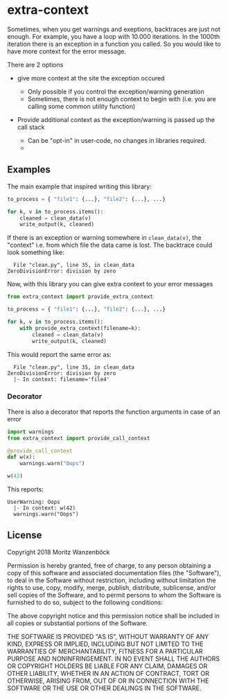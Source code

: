 # extra-context

Sometimes, when you get warnings and exeptions, backtraces are just not enough.
For example, you have a loop with 10.000 iterations. In the 1000th iteration there is an 
exception in a function you called. So you would like to have more context for the error message.

There are 2 options
* give more context at the site the exception occured
  * Only possible if you control the exception/warning generation
  * Sometimes, there is not enough context to begin with (i.e. you are calling some common utility function)
  
* Provide additional context as the exception/warning is passed up the call stack
  * Can be "opt-in" in user-code, no changes in libraries required.
  * 

## Examples

The main example that inspired writing this library:
```python
to_process = { "file1": {...}, "file2": {...}, ...}

for k, v in to_process.items():
    cleaned = clean_data(v)
    write_output(k, cleaned)
```

If there is an exception or warning somewhere in `clean_data(v)`, the "context" i.e. from which
file the data came is lost. The backtrace could look something like:
```
  File "clean.py", line 35, in clean_data
ZeroDivisionError: division by zero
```

Now, with this library you can give extra context to your error messages

```python
from extra_context import provide_extra_context

to_process = { "file1": {...}, "file2": {...}, ...}

for k, v in to_process.items():
    with provide_extra_context(filename=k):
        cleaned = clean_data(v)
        write_output(k, cleaned)
```

This would report the same error as:
```
  File "clean.py", line 35, in clean_data
ZeroDivisionError: division by zero
  |- In context: filename='file4'
```

### Decorator
There is also a decorator that reports the function arguments in case of an error

```python
import warnings
from extra_context import provide_call_context

@provide_call_context
def w(x):
    warnings.warn("Oops")

w(42)
```

This reports:
```
UserWarning: Oops
  |- In context: w(42)
  warnings.warn("Oops")
``` 


## License

Copyright 2018 Moritz Wanzenböck

Permission is hereby granted, free of charge, to any person obtaining a copy of this software and associated
documentation files (the "Software"), to deal in the Software without restriction, including without limitation
the rights to use, copy, modify, merge, publish, distribute, sublicense, and/or sell copies of the Software, and to
permit persons to whom the Software is furnished to do so, subject to the following conditions:

The above copyright notice and this permission notice shall be included in all copies or substantial portions of the
Software.

THE SOFTWARE IS PROVIDED "AS IS", WITHOUT WARRANTY OF ANY KIND, EXPRESS OR IMPLIED, INCLUDING BUT NOT LIMITED TO THE
WARRANTIES OF MERCHANTABILITY, FITNESS FOR A PARTICULAR PURPOSE AND NONINFRINGEMENT. IN NO EVENT SHALL THE AUTHORS OR
COPYRIGHT HOLDERS BE LIABLE FOR ANY CLAIM, DAMAGES OR OTHER LIABILITY, WHETHER IN AN ACTION OF CONTRACT, TORT OR
OTHERWISE, ARISING FROM, OUT OF OR IN CONNECTION WITH THE SOFTWARE OR THE USE OR OTHER DEALINGS IN THE SOFTWARE.

